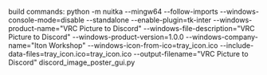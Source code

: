 build commands:
python -m nuitka --mingw64 --follow-imports --windows-console-mode=disable --standalone --enable-plugin=tk-inter --windows-product-name="VRC Picture to Discord" --windows-file-description="VRC Picture to Discord" --windows-product-version=1.0.0 --windows-company-name="Iton Workshop" --windows-icon-from-ico=tray_icon.ico --include-data-files=tray_icon.ico=tray_icon.ico --output-filename="VRC Picture to Discord" discord_image_poster_gui.py